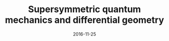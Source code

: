 ---
title: "Supersymmetric quantum mechanics and differential geometry"
collection: talks
category: misc
event: "Geometry and Physics seminar"
venue: "SISSA, IT"
date: 2016-11-25
notes: "/files/notes/SUSYMorse.pdf"
slides: "/files/talks/2016-11-25.pdf"
---